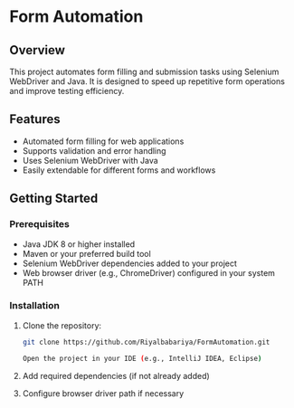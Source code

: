 # Form Automation

## Overview
This project automates form filling and submission tasks using Selenium WebDriver and Java. It is designed to speed up repetitive form operations and improve testing efficiency.

## Features
- Automated form filling for web applications
- Supports validation and error handling
- Uses Selenium WebDriver with Java
- Easily extendable for different forms and workflows

## Getting Started

### Prerequisites
- Java JDK 8 or higher installed
- Maven or your preferred build tool
- Selenium WebDriver dependencies added to your project
- Web browser driver (e.g., ChromeDriver) configured in your system PATH

### Installation
1. Clone the repository:
   ```bash
   git clone https://github.com/Riyalbabariya/FormAutomation.git

   Open the project in your IDE (e.g., IntelliJ IDEA, Eclipse)

2. Add required dependencies (if not already added)

3. Configure browser driver path if necessary
